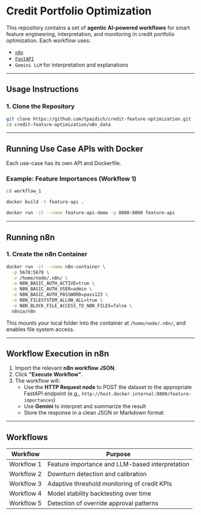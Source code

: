 # Credit Portfolio Optimization

This repository contains a set of **agentic AI-powered workflows** for smart feature engineering, interpretation, and monitoring in credit portfolio optimization. Each workflow uses:

- [`n8n`](https://n8n.io)
- [`FastAPI`](https://fastapi.tiangolo.com)
- `Gemini LLM` for interpretation and explanations

---

## Usage Instructions

### 1. Clone the Repository

```bash
git clone https://github.com/tpaidich/credit-feature-optimization.git
cd credit-feature-optimization/n8n_data
```

---

## Running Use Case APIs with Docker

Each use-case has its own API and Dockerfile.

### Example: Feature Importances (Workflow 1)

```bash
cd workflow_1

docker build -t feature-api .

docker run -it --name feature-api-demo -p 8000:8000 feature-api
```

---

## Running n8n

### 1. Create the n8n Container

```bash
docker run -it --name n8n-container \
  -p 5678:5678 \
  -v /home/node/.n8n/ \
  -e N8N_BASIC_AUTH_ACTIVE=true \
  -e N8N_BASIC_AUTH_USER=admin \
  -e N8N_BASIC_AUTH_PASSWORD=pass123 \
  -e N8N_FILESYSTEM_ALLOW_ALL=true \
  -e N8N_BLOCK_FILE_ACCESS_TO_N8N_FILES=false \
  n8nio/n8n
```

This mounts your local folder into the container at `/home/node/.n8n/`, and enables file system access.

---

## Workflow Execution in n8n

1. Import the relevant **n8n workflow JSON**.
2. Click **"Execute Workflow"**.
3. The workflow will:
   - Use the **HTTP Request node** to POST the dataset to the appropriate FastAPI endpoint (e.g., `http://host.docker.internal:8000/feature-importances`)
   - Use **Gemini** to interpret and summarize the result
   - Store the response in a clean JSON or Markdown format

---

## Workflows

| Workflow    | Purpose                                                 |
|-------------|---------------------------------------------------------|
| Workflow 1  | Feature importance and LLM-based interpretation         |
| Workflow 2  | Downturn detection and calibration                      |
| Workflow 3  | Adaptive threshold monitoring of credit KPIs            |
| Workflow 4  | Model stability backtesting over time                   |
| Workflow 5  | Detection of override approval patterns                 |


